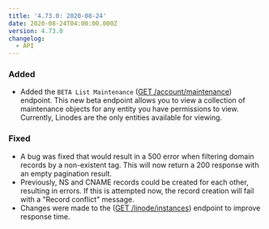 ```yaml
---
title: '4.73.0: 2020-08-24'
date: 2020-08-24T04:00:00.000Z
version: 4.73.0
changelog:
  - API
---
```


### Added
- Added the `BETA List Maintenance` ([GET /account/maintenance](/api/v4/account-maintenance)) endpoint. This new beta endpoint allows you to view a collection of maintenance objects for any entity you have permissions to view. Currently, Linodes are the only entities available for viewing.

### Fixed
- A bug was fixed that would result in a 500 error when filtering domain records by a non-existent tag. This will now return a 200 response with an empty pagination result. 
- Previously, NS and CNAME records could be created for each other, resulting in errors. If this is attempted now, the record creation will fail with a "Record conflict" message.
- Changes were made to the ([GET /linode/instances](https://developers.linode.com/api/v4/linode-instances)) endpoint to improve response time.


